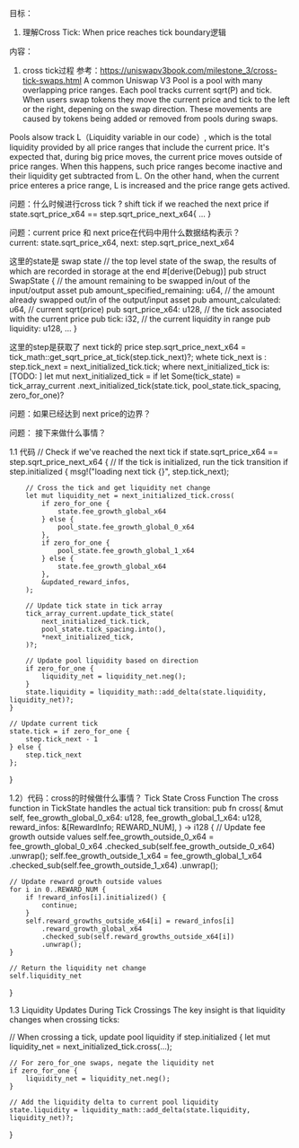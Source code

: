 目标：
1. 理解Cross Tick: When price reaches tick boundary逻辑



内容：
1. cross tick过程
参考：https://uniswapv3book.com/milestone_3/cross-tick-swaps.html
A common Uniswap V3 Pool is a pool with many overlapping price ranges. Each pool tracks current sqrt(P) and tick. 
When users swap tokens they move the current price and tick to the left or the right, depening on the swap direction. These movements are caused by tokens being added or removed from pools during swaps. 

Pools alsow track L（Liquidity variable in our code）, which is the total liquidity provided by all price ranges that include the current price. It's expected that, during big price moves, the current price moves outside of price ranges. When this happens, such price ranges become inactive and their liquidity get subtracted from L. On the other hand, when the current price enteres a price range, L is increased and the price range gets actived. 


问题：什么时候进行cross tick ?
shift tick if we reached the next price 
if state.sqrt_price_x64 == step.sqrt_price_next_x64{
    ...
}

问题：current price 和 next price在代码中用什么数据结构表示？  
current: state.sqrt_price_x64, 
next:  step.sqrt_price_next_x64

这里的state是 swap state 
// the top level state of the swap, the results of which are recorded in storage at the end
#[derive(Debug)]
pub struct SwapState {
    // the amount remaining to be swapped in/out of the input/output asset
    pub amount_specified_remaining: u64,
    // the amount already swapped out/in of the output/input asset
    pub amount_calculated: u64,
    // current sqrt(price)
    pub sqrt_price_x64: u128,
    // the tick associated with the current price
    pub tick: i32,
    // the current liquidity in range
    pub liquidity: u128,
    ...
}


这里的step是获取了 next tick的 price 
step.sqrt_price_next_x64 = tick_math::get_sqrt_price_at_tick(step.tick_next)?;
whete tick_next is :
step.tick_next = next_initialized_tick.tick;
where next_initialized_tick is:  [TODO: ]
let mut next_initialized_tick = if let Some(tick_state) = tick_array_current
            .next_initialized_tick(state.tick, pool_state.tick_spacing, zero_for_one)?


问题：如果已经达到 next price的边界？





问题： 接下来做什么事情？ 







1.1 代码
// Check if we've reached the next tick
if state.sqrt_price_x64 == step.sqrt_price_next_x64 {
    // If the tick is initialized, run the tick transition
    if step.initialized {
        msg!("loading next tick {}", step.tick_next);
        
        // Cross the tick and get liquidity net change
        let mut liquidity_net = next_initialized_tick.cross(
            if zero_for_one {
                state.fee_growth_global_x64
            } else {
                pool_state.fee_growth_global_0_x64
            },
            if zero_for_one {
                pool_state.fee_growth_global_1_x64
            } else {
                state.fee_growth_global_x64
            },
            &updated_reward_infos,
        );
        
        // Update tick state in tick array
        tick_array_current.update_tick_state(
            next_initialized_tick.tick,
            pool_state.tick_spacing.into(),
            *next_initialized_tick,
        )?;
        
        // Update pool liquidity based on direction
        if zero_for_one {
            liquidity_net = liquidity_net.neg();
        }
        state.liquidity = liquidity_math::add_delta(state.liquidity, liquidity_net)?;
    }
    
    // Update current tick
    state.tick = if zero_for_one {
        step.tick_next - 1
    } else {
        step.tick_next
    };
}



1.2）代码：cross的时候做什么事情？
Tick State Cross Function
The cross function in TickState handles the actual tick transition:
pub fn cross(
    &mut self,
    fee_growth_global_0_x64: u128,
    fee_growth_global_1_x64: u128,
    reward_infos: &[RewardInfo; REWARD_NUM],
) -> i128 {
    // Update fee growth outside values
    self.fee_growth_outside_0_x64 = fee_growth_global_0_x64
        .checked_sub(self.fee_growth_outside_0_x64)
        .unwrap();
    self.fee_growth_outside_1_x64 = fee_growth_global_1_x64
        .checked_sub(self.fee_growth_outside_1_x64)
        .unwrap();
    
    // Update reward growth outside values
    for i in 0..REWARD_NUM {
        if !reward_infos[i].initialized() {
            continue;
        }
        self.reward_growths_outside_x64[i] = reward_infos[i]
            .reward_growth_global_x64
            .checked_sub(self.reward_growths_outside_x64[i])
            .unwrap();
    }
    
    // Return the liquidity net change
    self.liquidity_net
}


1.3 Liquidity Updates During Tick Crossings
The key insight is that liquidity changes when crossing ticks:

// When crossing a tick, update pool liquidity
if step.initialized {
    let mut liquidity_net = next_initialized_tick.cross(...);
    
    // For zero_for_one swaps, negate the liquidity net
    if zero_for_one {
        liquidity_net = liquidity_net.neg();
    }
    
    // Add the liquidity delta to current pool liquidity
    state.liquidity = liquidity_math::add_delta(state.liquidity, liquidity_net)?;
}

